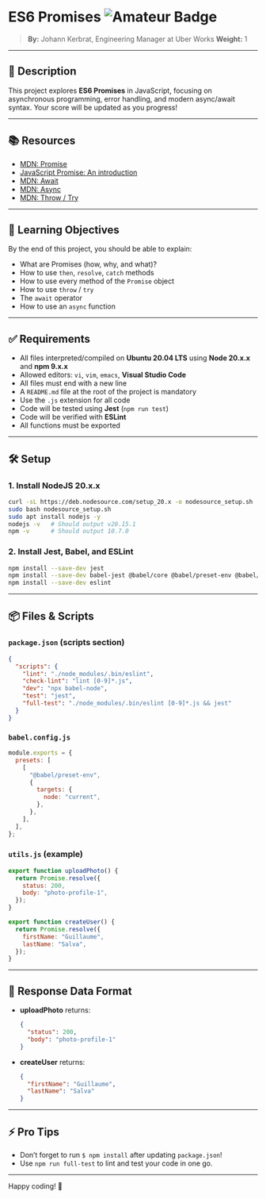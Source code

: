 # ES6 Promises ![Amateur Badge](https://img.shields.io/badge/Level-Amateur-blue)

> **By:** Johann Kerbrat, Engineering Manager at Uber Works
> **Weight:** 1

---

## 🚀 Description

This project explores **ES6 Promises** in JavaScript, focusing on asynchronous programming, error handling, and modern async/await syntax. Your score will be updated as you progress!

---

## 📚 Resources

- [MDN: Promise](https://developer.mozilla.org/en-US/docs/Web/JavaScript/Reference/Global_Objects/Promise)
- [JavaScript Promise: An introduction](https://developers.google.com/web/fundamentals/primers/promises)
- [MDN: Await](https://developer.mozilla.org/en-US/docs/Web/JavaScript/Reference/Operators/await)
- [MDN: Async](https://developer.mozilla.org/en-US/docs/Web/JavaScript/Reference/Statements/async_function)
- [MDN: Throw / Try](https://developer.mozilla.org/en-US/docs/Web/JavaScript/Reference/Statements/throw)

---

## 🎯 Learning Objectives

By the end of this project, you should be able to explain:

- What are Promises (how, why, and what)?
- How to use `then`, `resolve`, `catch` methods
- How to use every method of the `Promise` object
- How to use `throw` / `try`
- The `await` operator
- How to use an `async` function

---

## ✅ Requirements

- All files interpreted/compiled on **Ubuntu 20.04 LTS** using **Node 20.x.x** and **npm 9.x.x**
- Allowed editors: `vi`, `vim`, `emacs`, **Visual Studio Code**
- All files must end with a new line
- A `README.md` file at the root of the project is mandatory
- Use the `.js` extension for all code
- Code will be tested using **Jest** (`npm run test`)
- Code will be verified with **ESLint**
- All functions must be exported

---

## 🛠️ Setup

### 1. Install NodeJS 20.x.x

```bash
curl -sL https://deb.nodesource.com/setup_20.x -o nodesource_setup.sh
sudo bash nodesource_setup.sh
sudo apt install nodejs -y
nodejs -v   # Should output v20.15.1
npm -v      # Should output 10.7.0
```

### 2. Install Jest, Babel, and ESLint

```bash
npm install --save-dev jest
npm install --save-dev babel-jest @babel/core @babel/preset-env @babel/cli
npm install --save-dev eslint
```

---

## 📦 Files & Scripts

### `package.json` (scripts section)

```json
{
  "scripts": {
    "lint": "./node_modules/.bin/eslint",
    "check-lint": "lint [0-9]*.js",
    "dev": "npx babel-node",
    "test": "jest",
    "full-test": "./node_modules/.bin/eslint [0-9]*.js && jest"
  }
}
```

### `babel.config.js`

```js
module.exports = {
  presets: [
    [
      "@babel/preset-env",
      {
        targets: {
          node: "current",
        },
      },
    ],
  ],
};
```

### `utils.js` (example)

```js
export function uploadPhoto() {
  return Promise.resolve({
    status: 200,
    body: "photo-profile-1",
  });
}

export function createUser() {
  return Promise.resolve({
    firstName: "Guillaume",
    lastName: "Salva",
  });
}
```

---

## 🧪 Response Data Format

- **uploadPhoto** returns:
  ```json
  {
    "status": 200,
    "body": "photo-profile-1"
  }
  ```
- **createUser** returns:
  ```json
  {
    "firstName": "Guillaume",
    "lastName": "Salva"
  }
  ```

---

## ⚡ Pro Tips

- Don’t forget to run `$ npm install` after updating `package.json`!
- Use `npm run full-test` to lint and test your code in one go.

---

Happy coding! 🚀
